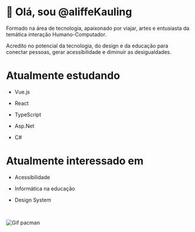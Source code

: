 # 👋 Olá, sou @aliffeKauling

Formado na área de tecnologia, apaixonado por viajar, artes e entusiasta da temática interação Humano-Computador.

Acredito no potencial da tecnologia, do design e da educação para conectar pessoas, gerar acessibilidade e diminuir as desigualdades.

# Atualmente estudando

- Vue.js

- React

- TypeScript

- Asp.Net

- C#

# Atualmente interessado em

- Acessibilidade

- Informática na educação

- Design System

<br>

![Gif pacman](https://user-images.githubusercontent.com/75868001/135933525-2710100f-190d-4328-a37d-76a8a818137b.gif)
